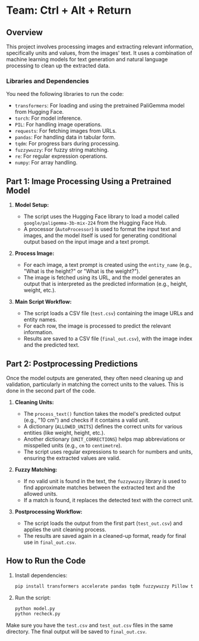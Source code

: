 # Team: Ctrl + Alt + Return

## Overview

This project involves processing images and extracting relevant information, specifically units and values, from the images' text. It uses a combination of machine learning models for text generation and natural language processing to clean up the extracted data.

### Libraries and Dependencies

You need the following libraries to run the code:

- `transformers`: For loading and using the pretrained PaliGemma model from Hugging Face.
- `torch`: For model inference.
- `PIL`: For handling image operations.
- `requests`: For fetching images from URLs.
- `pandas`: For handling data in tabular form.
- `tqdm`: For progress bars during processing.
- `fuzzywuzzy`: For fuzzy string matching.
- `re`: For regular expression operations.
- `numpy`: For array handling.

## Part 1: Image Processing Using a Pretrained Model

1. **Model Setup:**

   - The script uses the Hugging Face library to load a model called `google/paligemma-3b-mix-224` from the Hugging Face Hub.
   - A processor (`AutoProcessor`) is used to format the input text and images, and the model itself is used for generating conditional output based on the input image and a text prompt.
2. **Process Image:**

   - For each image, a text prompt is created using the `entity_name` (e.g., "What is the height?" or "What is the weight?").
   - The image is fetched using its URL, and the model generates an output that is interpreted as the predicted information (e.g., height, weight, etc.).
3. **Main Script Workflow:**

   - The script loads a CSV file (`test.csv`) containing the image URLs and entity names.
   - For each row, the image is processed to predict the relevant information.
   - Results are saved to a CSV file (`final_out.csv`), with the image index and the predicted text.

## Part 2: Postprocessing Predictions

Once the model outputs are generated, they often need cleaning up and validation, particularly in matching the correct units to the values. This is done in the second part of the code.

1. **Cleaning Units:**

   - The `process_text()` function takes the model's predicted output (e.g., "10 cm") and checks if it contains a valid unit.
   - A dictionary (`ALLOWED_UNITS`) defines the correct units for various entities (like weight, height, etc.).
   - Another dictionary (`UNIT_CORRECTIONS`) helps map abbreviations or misspelled units (e.g., `cm` to `centimetre`).
   - The script uses regular expressions to search for numbers and units, ensuring the extracted values are valid.
2. **Fuzzy Matching:**

   - If no valid unit is found in the text, the `fuzzywuzzy` library is used to find approximate matches between the extracted text and the allowed units.
   - If a match is found, it replaces the detected text with the correct unit.
3. **Postprocessing Workflow:**

   - The script loads the output from the first part (`test_out.csv`) and applies the unit cleaning process.
   - The results are saved again in a cleaned-up format, ready for final use in `final_out.csv`.

## How to Run the Code

1. Install dependencies:

   ```bash
   pip install transformers accelerate pandas tqdm fuzzywuzzy Pillow torch
   ```
2. Run the script:

   ```bash
   python model.py
   python recheck.py
   ```

Make sure you have the `test.csv` and `test_out.csv` files in the same directory. The final output will be saved to `final_out.csv`.
